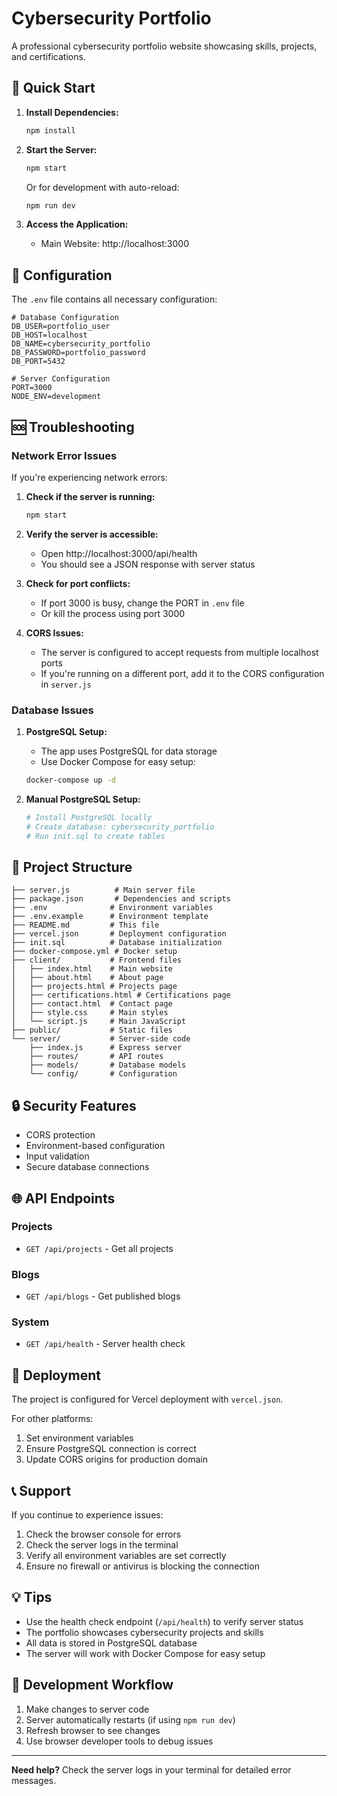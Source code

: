 # Cybersecurity Portfolio

A professional cybersecurity portfolio website showcasing skills, projects, and certifications.

## 🚀 Quick Start

1. **Install Dependencies:**
   ```bash
   npm install
   ```

2. **Start the Server:**
   ```bash
   npm start
   ```
   Or for development with auto-reload:
   ```bash
   npm run dev
   ```

3. **Access the Application:**
   - Main Website: http://localhost:3000

## 🔧 Configuration

The `.env` file contains all necessary configuration:

```env
# Database Configuration
DB_USER=portfolio_user
DB_HOST=localhost
DB_NAME=cybersecurity_portfolio
DB_PASSWORD=portfolio_password
DB_PORT=5432

# Server Configuration
PORT=3000
NODE_ENV=development
```

## 🆘 Troubleshooting

### Network Error Issues

If you're experiencing network errors:

1. **Check if the server is running:**
   ```bash
   npm start
   ```

2. **Verify the server is accessible:**
   - Open http://localhost:3000/api/health
   - You should see a JSON response with server status

3. **Check for port conflicts:**
   - If port 3000 is busy, change the PORT in `.env` file
   - Or kill the process using port 3000

4. **CORS Issues:**
   - The server is configured to accept requests from multiple localhost ports
   - If you're running on a different port, add it to the CORS configuration in `server.js`

### Database Issues

1. **PostgreSQL Setup:**
   - The app uses PostgreSQL for data storage
   - Use Docker Compose for easy setup:
   ```bash
   docker-compose up -d
   ```

2. **Manual PostgreSQL Setup:**
   ```bash
   # Install PostgreSQL locally
   # Create database: cybersecurity_portfolio
   # Run init.sql to create tables
   ```

## 📁 Project Structure

```
├── server.js          # Main server file
├── package.json       # Dependencies and scripts
├── .env              # Environment variables
├── .env.example      # Environment template
├── README.md         # This file
├── vercel.json       # Deployment configuration
├── init.sql          # Database initialization
├── docker-compose.yml # Docker setup
├── client/           # Frontend files
│   ├── index.html    # Main website
│   ├── about.html    # About page
│   ├── projects.html # Projects page
│   ├── certifications.html # Certifications page
│   ├── contact.html  # Contact page
│   ├── style.css     # Main styles
│   └── script.js     # Main JavaScript
├── public/           # Static files
└── server/           # Server-side code
    ├── index.js      # Express server
    ├── routes/       # API routes
    ├── models/       # Database models
    └── config/       # Configuration
```

## 🔒 Security Features

- CORS protection
- Environment-based configuration
- Input validation
- Secure database connections

## 🌐 API Endpoints

### Projects
- `GET /api/projects` - Get all projects

### Blogs
- `GET /api/blogs` - Get published blogs

### System
- `GET /api/health` - Server health check

## 🚀 Deployment

The project is configured for Vercel deployment with `vercel.json`. 

For other platforms:
1. Set environment variables
2. Ensure PostgreSQL connection is correct
3. Update CORS origins for production domain

## 📞 Support

If you continue to experience issues:

1. Check the browser console for errors
2. Check the server logs in the terminal
3. Verify all environment variables are set correctly
4. Ensure no firewall or antivirus is blocking the connection

## 💡 Tips

- Use the health check endpoint (`/api/health`) to verify server status
- The portfolio showcases cybersecurity projects and skills
- All data is stored in PostgreSQL database
- The server will work with Docker Compose for easy setup

## 🔄 Development Workflow

1. Make changes to server code
2. Server automatically restarts (if using `npm run dev`)
3. Refresh browser to see changes
4. Use browser developer tools to debug issues

---

**Need help?** Check the server logs in your terminal for detailed error messages.